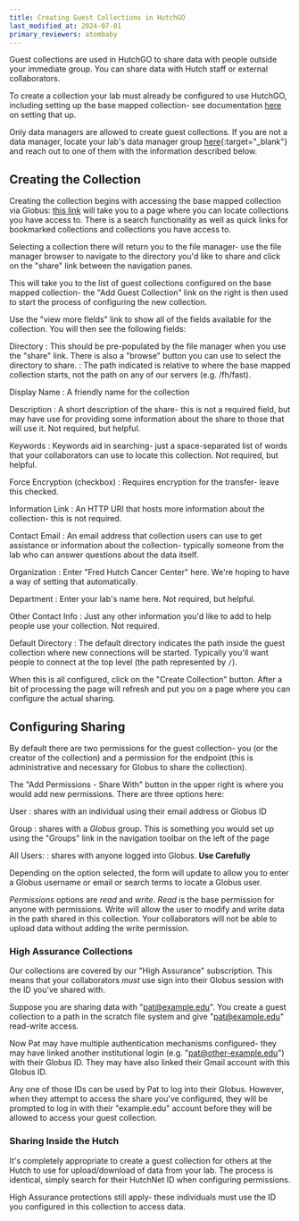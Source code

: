 ```yaml
---
title: Creating Guest Collections in HutchGO
last_modified_at: 2024-07-01
primary_reviewers: atombaby
---
```


Guest collections are used in HutchGO to share data with people outside your immediate group.  You can share data with Hutch staff or external collaborators.

To create a collection your lab must already be configured to use HutchGO, including setting up the base mapped collection- see documentation [here](scicomputing/hutchgo_overview) on setting that up.

Only data managers are allowed to create guest collections.  If you are not a data manager, locate your lab's data manager group [here](https://app.globus.org/groups){:target="_blank"} and reach out to one of them with the information described below.

## Creating the Collection

Creating the collection begins with accessing the base mapped collection via Globus: [this link](https://app.globus.org/file-manager/collections) will take you to a page where you can locate collections you have access to.  There is a search functionality as well as quick links for bookmarked collections and collections you have access to.

Selecting a collection there will return you to the file manager- use the file manager browser to navigate to the directory you'd like to share and click on the "share" link between the navigation panes.

This will take you to the list of guest collections configured on the base mapped collection- the "Add Guest Collection" link on the right is then used to start the process of configuring the new collection.

Use the "view more fields" link to show all of the fields available for the collection.  You will then see the following fields:

Directory
: This should be pre-populated by the file manager when you use the "share" link.  There is also a "browse" button you can use to select the directory to share.
: The path indicated is relative to where the base mapped collection starts, not the path on any of our servers (e.g. /fh/fast).

Display Name
: A friendly name for the collection

Description
: A short description of the share- this is not a required field, but may have use for providing some information about the share to those that will use it. Not required, but helpful.

Keywords
: Keywords aid in searching- just a space-separated list of words that your collaborators can use to locate this collection. Not required, but helpful.

Force Encryption (checkbox)
: Requires encryption for the transfer- leave this checked.

Information Link
: An HTTP URI that hosts more information about the collection- this is not required.

Contact Email
: An email address that collection users can use to get assistance or information about the collection- typically someone from the lab who can answer questions about the data itself.

Organization
: Enter "Fred Hutch Cancer Center" here.  We're hoping to have a way of setting that automatically.

Department
: Enter your lab's name here. Not required, but helpful.

Other Contact Info
: Just any other information you'd like to add to help people use your collection. Not required.

Default Directory
: The default directory indicates the path inside the guest collection where new connections will be started.  Typically you'll want people to connect at the top level (the path represented by `/`).

When this is all configured, click on the "Create Collection" button.  After a bit of processing the page will refresh and put you on a page where you can configure the actual sharing.

## Configuring Sharing

By default there are two permissions for the guest collection- you (or the creator of the collection) and a permission for the endpoint (this is administrative and necessary for Globus to share the collection).

The "Add Permissions - Share With" button in the upper right is where you would add new permissions.  There are three options here:

User
: shares with an individual using their email address or Globus ID

Group
: shares with a _Globus_ group.  This is something you would set up using the "Groups" link in the navigation toolbar on the left of the page

All Users:
: shares with anyone logged into Globus.  **Use Carefully**

Depending on the option selected, the form will update to allow you to enter a Globus username or email or search terms to locate a Globus user.

_Permissions_ options are _read_ and _write_.   _Read_ is the base permission for anyone with permissions.  Write will allow the user to modify and write data in the path shared in this collection.  Your collaborators will not be able to upload data without adding the write permission. 

### High Assurance Collections

Our collections are covered by our "High Assurance" subscription.  This means that your collaborators _must_ use sign into their Globus session with the ID you've shared with.

Suppose you are sharing data with "pat@example.edu". You create a guest collection to a path in the scratch file system and give "pat@example.edu" read-write access.

Now Pat may have multiple authentication mechanisms configured- they may have linked another institutional login (e.g. "pat@other-example.edu") with their Globus ID.  They may have also linked their Gmail account with this Globus ID.

Any one of those IDs can be used by Pat to log into their Globus. However, when they attempt to access the share you've configured, they will be prompted to log in with their "example.edu" account before they will be allowed to access your guest collection.

### Sharing Inside the Hutch

It's completely appropriate to create a guest collection for others at the Hutch to use for upload/download of data from your lab.  The process is identical, simply search for their HutchNet ID when configuring permissions.

High Assurance protections still apply- these individuals must use the ID you configured in this collection to access data.

